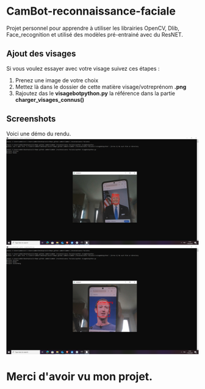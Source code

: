 # CamBot-reconnaissance-faciale
Projet personnel pour apprendre à utiliser les librairies OpenCV, Dlib, Face_recognition et utilisé des modèles pré-entrainé avec du ResNET.

## Ajout des visages
Si vous voulez essayer avec votre visage suivez ces étapes :
1. Prenez une image de votre choix
2. Mettez là dans le dossier de cette matière visage/votreprénom **.png**
3. Rajoutez das le **visagebotpython.py** la référence dans la partie **charger_visages_connus()**

## Screenshots
Voici une démo du rendu.
![Screenshot Facial Recogniton Biden](imagesreadme/ScreenshotBiden.png)
![Screenshot Facial Recogniton Zuckerberg](imagesreadme/ScreenshotZuckerberg.png)

# Merci d'avoir vu mon projet.